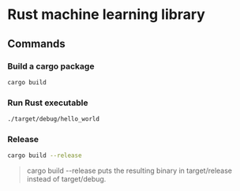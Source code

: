 # Rust machine learning library

## Commands

### Build a cargo package

```bash
cargo build
```

### Run Rust executable

```bash
./target/debug/hello_world
```

### Release

```bash
cargo build --release
```

> cargo build --release puts the resulting binary in target/release instead of target/debug.
